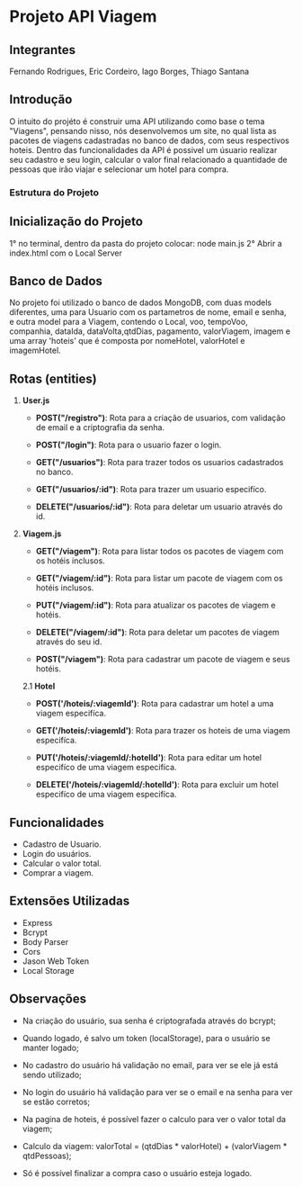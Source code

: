 # Projeto API Viagem
## Integrantes
Fernando Rodrigues, Eric Cordeiro, Iago Borges, Thiago Santana

## Introdução
   O intuito do projéto é construir uma API utilizando como base o tema "Viagens", pensando nisso, nós desenvolvemos um site, no qual lista as pacotes de viagens cadastradas no banco de dados, com seus respectivos hoteis. Dentro das funcionalidades da API é possivel um úsuario realizar seu cadastro e seu login, calcular o valor final relacionado a quantidade de pessoas que irão viajar e selecionar um hotel para compra.

### Estrutura do Projeto ###
## Inicialização do Projeto
   1° no terminal, dentro da pasta do projeto colocar: node main.js
   2° Abrir a index.html com o Local Server

## Banco de Dados
   No projeto foi utilizado o banco de dados MongoDB, com duas models diferentes, uma para Usuario com os partametros de nome, email e senha, e outra model para a Viagem, contendo o Local, voo, tempoVoo, companhia, dataIda, dataVolta,qtdDias, pagamento, valorViagem, imagem e uma array 'hoteis' que é composta por nomeHotel, valorHotel e imagemHotel.

## Rotas (entities)

1. **User.js**
   - **POST("/registro")**: Rota para a criação de usuarios, com validação de email e a criptografia da senha.
   
   - **POST("/login")**: Rota para o usuario fazer o login.

   - **GET("/usuarios")**: Rota para trazer todos os usuarios cadastrados no banco.

   - **GET("/usuarios/:id")**: Rota para trazer um usuario especifíco.

   - **DELETE("/usuarios/:id")**: Rota para deletar um usuario através do id.
   
2. **Viagem.js**
   - **GET("/viagem")**: Rota para listar todos os pacotes de viagem com os hotéis inclusos.

   - **GET("/viagem/:id")**: Rota para listar um pacote de viagem com os hotéis inclusos.

   - **PUT("/viagem/:id")**: Rota para atualizar os pacotes de viagem e hotéis.

   - **DELETE("/viagem/:id")**: Rota para deletar um pacotes de viagem através do seu id.

   - **POST("/viagem")**: Rota para cadastrar um pacote de viagem e seus hotéis.

   2.1 **Hotel**

   - **POST('/hoteis/:viagemId')**: Rota para cadastrar um hotel a uma viagem especifíca.

   - **GET('/hoteis/:viagemId')**: Rota para trazer os hoteis de uma viagem especifíca.

   - **PUT('/hoteis/:viagemId/:hotelId')**: Rota para editar um hotel especifíco de uma viagem especifíca.

   - **DELETE('/hoteis/:viagemId/:hotelId')**: Rota para excluir um hotel especifíco de uma viagem especifíca.

## Funcionalidades

- Cadastro de Usuario.
- Login do usuários.
- Calcular o valor total.
- Comprar a viagem.

## Extensões Utilizadas
- Express
- Bcrypt
- Body Parser
- Cors
- Jason Web Token
- Local Storage

## Observações
- Na criação do usuário, sua senha é criptografada através do bcrypt;
- Quando logado, é salvo um token (localStorage), para o usuário se manter logado;
- No cadastro do usuário há validação no email, para ver se ele já está sendo utilizado;
- No login do usuário há validação para ver se o email e na senha para ver se estão corretos;

- Na pagina de hoteis, é possível fazer o calculo para ver o valor total da viagem;
- Calculo da viagem: valorTotal = (qtdDias * valorHotel) + (valorViagem * qtdPessoas);
- Só é possível finalizar a compra caso o usuário esteja logado.